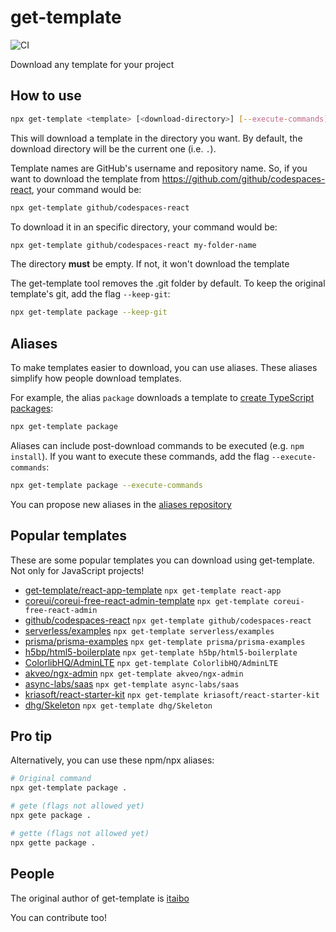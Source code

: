 # get-template
![CI](https://github.com/get-template/get-template/actions/workflows/ci.yml/badge.svg)

Download any template for your project

## How to use
````sh
npx get-template <template> [<download-directory>] [--execute-commands] [--keep-git]
````

This will download a template in the directory you want. By default, the download directory will be the current one (i.e. `.`).

Template names are GitHub's username and repository name. So, if you want to download the template from https://github.com/github/codespaces-react, your command would be:
````sh
npx get-template github/codespaces-react
````

To download it in an specific directory, your command would be:
````sh
npx get-template github/codespaces-react my-folder-name
````

The directory **must** be empty. If not, it won't download the template

The get-template tool removes the .git folder by default. To keep the original template's git, add the flag `--keep-git`:

````sh
npx get-template package --keep-git
````

## Aliases
To make templates easier to download, you can use aliases. These aliases simplify how people download templates.

For example, the alias `package` downloads a template to [create TypeScript packages](https://github.com/itaibo/package-template):

````sh
npx get-template package
````

Aliases can include post-download commands to be executed (e.g. `npm install`). If you want to execute these commands, add the flag `--execute-commands`:

````sh
npx get-template package --execute-commands
````

You can propose new aliases in the [aliases repository](https://github.com/get-template/aliases)

## Popular templates
These are some popular templates you can download using get-template. Not only for JavaScript projects!

- [get-template/react-app-template](https://github.com/get-template/react-app-template) `npx get-template react-app`
- [coreui/coreui-free-react-admin-template](https://github.com/coreui/coreui-free-react-admin-template) `npx get-template coreui-free-react-admin`
- [github/codespaces-react](https://github.com/github/codespaces-react) `npx get-template github/codespaces-react`
- [serverless/examples](https://github.com/serverless/examples) `npx get-template serverless/examples`
- [prisma/prisma-examples](https://github.com/prisma/prisma-examples) `npx get-template prisma/prisma-examples`
- [h5bp/html5-boilerplate](https://github.com/h5bp/html5-boilerplate) `npx get-template h5bp/html5-boilerplate`
- [ColorlibHQ/AdminLTE](https://github.com/ColorlibHQ/AdminLTE) `npx get-template ColorlibHQ/AdminLTE`
- [akveo/ngx-admin](https://github.com/akveo/ngx-admin) `npx get-template akveo/ngx-admin`
- [async-labs/saas](https://github.com/async-labs/saas) `npx get-template async-labs/saas`
- [kriasoft/react-starter-kit](https://github.com/kriasoft/react-starter-kit) `npx get-template kriasoft/react-starter-kit`
- [dhg/Skeleton](https://github.com/dhg/Skeleton) `npx get-template dhg/Skeleton`

## Pro tip
Alternatively, you can use these npm/npx aliases:

```sh
# Original command
npx get-template package .

# gete (flags not allowed yet)
npx gete package .

# gette (flags not allowed yet)
npx gette package .
```

## People
The original author of get-template is [itaibo](https://github.com/itaibo)

You can contribute too!
